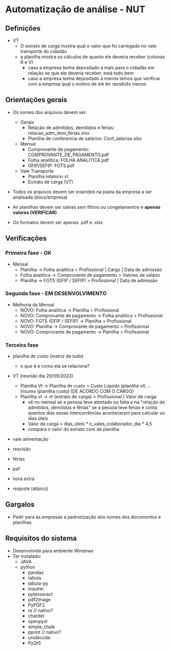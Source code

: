 # Automatização de análise - NUT

## Definições

- VT
  - O extrato de carga mostra qual o valor que foi carregado no vale transporte do cidadão
  - a planilha mostra os cálculos de quanto ele deveria receber (colunas R e V)
    - caso a empresa tenha depositado a mais para o cidadão em relação ao que ele deveria receber, está tudo bem
    - caso a empresa tenha depositado a menos temos que verificar com a empresa qual o motivo de ele ter recebido menos

## Orientações gerais

- Os nomes dos arquivos devem ser:
  - Gerais
    - Relação de admitidos, demitidos e férias: relacao_adm_dem_ferias.xlsx
    - Planilha de conferencia de salários:  Conf_salarios.xlsx
  - Mensal
    - Comprovante de pagamento: COMPROVANTE_DE_PAGAMENTO.pdf
    - Folha analítica: FOLHA ANALITICA.pdf
    - GFIP/SEFIP: FGTS.pdf
  - Vale Transporte
    - Planilha relatorio vt
    - Extrato de carga (VT)

- Todos os arquivos devem ser inseridos na pasta da empresa a ser analisada (docs/empresa)
- As planilhas devem ser salvas sem filtros ou congelamentos e **apenas valores (VERIFICAR)**
- Os formatos devem ser apenas .pdf e .xlsx

## Verificações

### Primeira fase - OK

- Mensal
  - Planilha -> Folha analítica > Profissional | Cargo | Data de admissão
  - Folha analítica -> Comprovante de pagamento > Valores de salário
  - Planilha -> FGTS (GFIP / SEFIP) > Profissional | Data de admissão

### Segunda fase - EM DESENVOLVIMENTO

- Melhoria da Mensal
  - NOVO: Folha analítica -> Planilha > Profissional
  - NOVO: Comprovante de pagamento -> Folha analítica > Profissional
  - NOVO: FGTS (GFIP / SEFIP) -> Planilha > Profissional
  - NOVO: Planilha -> Comprovante de pagamento > Profissional
  - NOVO: Comprovante de pagamento -> Planilha > Profissional

### Terceira fase

- planilha de custo (matriz de tudo)
  - o que é e como ela se relaciona?

- VT (reunião dia 29/09/2023)
  - Planilha Vt -> Planilha de custo > Custo Liquido (planilha vt) ... Insumo (planilha custo) (DE ACORDO COM O CARGO)
  - Planilha vt -> vt (extrato de carga) > Profissional | Valor de carga
    - vê no mensal se a pessoa teve atestado ou falta e na "relação de admitidos, demitidos e férias" se a pessoa teve férias e conta quantos dias essas intercorrências aconteceram para calcular os dias úteis
    - Valor da carga = dias_úteis \* n_vales_colaborador_dia \* 4,5
    - compara o valor do extrato com da planilha
- vale alimentação
- rescisão
- férias
- paf
- hora extra
- reajuste (atípico)

## Gargalos

- Pedir para as empresas a padronização dos nomes dos documentos e planilhas

## Requisitos do sistema

- Desenvolvido para ambiente Windows
- Ter instalado:
  - JAVA
  - python
    - pandas
    - tabula
    - tabula-py
    - inquirer
    - pytesseract
    - pdf2image
    - PyPDF2
    - re // nativo?
    - chardet
    - openpyxl
    - simple_chalk
    - pprint // nativo?
    - unidecode
    - PyQt5
